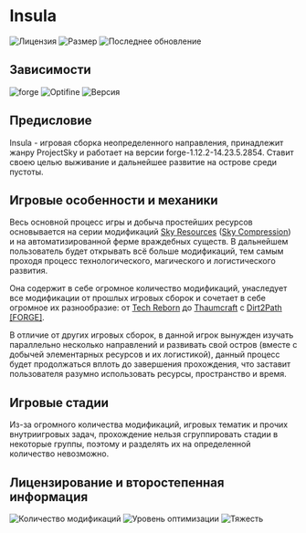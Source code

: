 # Insula
![Лицензия](https://img.shields.io/github/license/Avandelta/Insula?label=%D0%9B%D0%B8%D1%86%D0%B5%D0%BD%D0%B7%D0%B8%D1%8F&style=flat-square)
![Размер](https://img.shields.io/github/repo-size/Avandelta/Insula?label=%D0%A0%D0%B0%D0%B7%D0%BC%D0%B5%D1%80&style=flat-square)
![Последнее обновление](https://img.shields.io/github/last-commit/Avandelta/Insula?label=%D0%9F%D0%BE%D1%81%D0%BB%D0%B5%D0%B4%D0%BD%D0%B5%D0%B5%20%D0%BE%D0%B1%D0%BD%D0%BE%D0%B2%D0%BB%D0%B5%D0%BD%D0%B8%D0%B5&style=flat-square)

## Зависимости

![forge](https://img.shields.io/badge/forge-14.23.5.2854-brightgreen?style=flat-square)
![Optifine](https://img.shields.io/badge/Optifine-OptiFine%201.12.2%20HD%20U%20F6%20pre1-brightgreen?style=flat-square)
![Версия](https://img.shields.io/badge/Версия-1.0.4.3-green?style=flat-square)

## Предисловие

Insula - игровая сборка неопределенного направления, принадлежит жанру ProjectSky и работает на версии forge-1.12.2-14.23.5.2854. Ставит своею целью выживание и дальнейшее развитие на острове среди пустоты.

## Игровые особенности и механики

Весь основной процесс игры и добыча простейших ресурсов основывается на серии модификаций [Sky Resources](https://www.curseforge.com/minecraft/mc-mods/sky-resources) ([Sky Compression](https://www.curseforge.com/minecraft/mc-mods/sky-compression)) и на автоматизированной ферме враждебных существ. В дальнейшем пользователь будет открывать всё больше модификаций, тем самым проходя процесс технологического, магического и логистического развития.

Она содержит в себе огромное количество модификаций, унаследует все модификации от прошлых игровых сборок и сочетает в себе огромное их разнообразие: от [Tech Reborn](https://www.curseforge.com/minecraft/mc-mods/techreborn) до [Thaumcraft](https://www.curseforge.com/minecraft/mc-mods/thaumcraft) с [Dirt2Path \[FORGE\]](https://www.curseforge.com/minecraft/mc-mods/dirt2path).

В отличие от других игровых сборок, в данной игрок вынужден изучать параллельно несколько направлений и развивать свой остров (вместе с добычей элементарных ресурсов и их логистикой), данный процесс будет продолжаться вплоть до завершения прохождения, что заставит пользователя разумно использовать ресурсы, пространство и время.

## Игровые стадии

Из-за огромного количества модификаций, игровых тематик и прочих внутриигровых задач, прохождение нельзя сгруппировать стадии в некоторые группы, поэтому и разделять их на определенной количество невозможно.

## Лицензирование и второстепенная информация

![Количество модификаций](https://img.shields.io/badge/%D0%9A%D0%BE%D0%BB%D0%B8%D1%87%D0%B5%D1%81%D1%82%D0%B2%D0%BE%20%D0%BC%D0%BE%D0%B4%D0%B8%D1%84%D0%B8%D0%BA%D0%B0%D1%86%D0%B8%D0%B9-244%20\(369\)-green?style=flat-square)
![Уровень оптимизации](https://img.shields.io/badge/%D0%9E%D0%BF%D1%82%D0%B8%D0%BC%D0%B8%D0%B7%D0%B0%D1%86%D0%B8%D1%8F-A-green?style=flat-square)
![Тяжесть](https://img.shields.io/badge/%D0%A2%D1%8F%D0%B6%D0%B5%D1%81%D1%82%D1%8C-78%25-orange?style=flat-square)